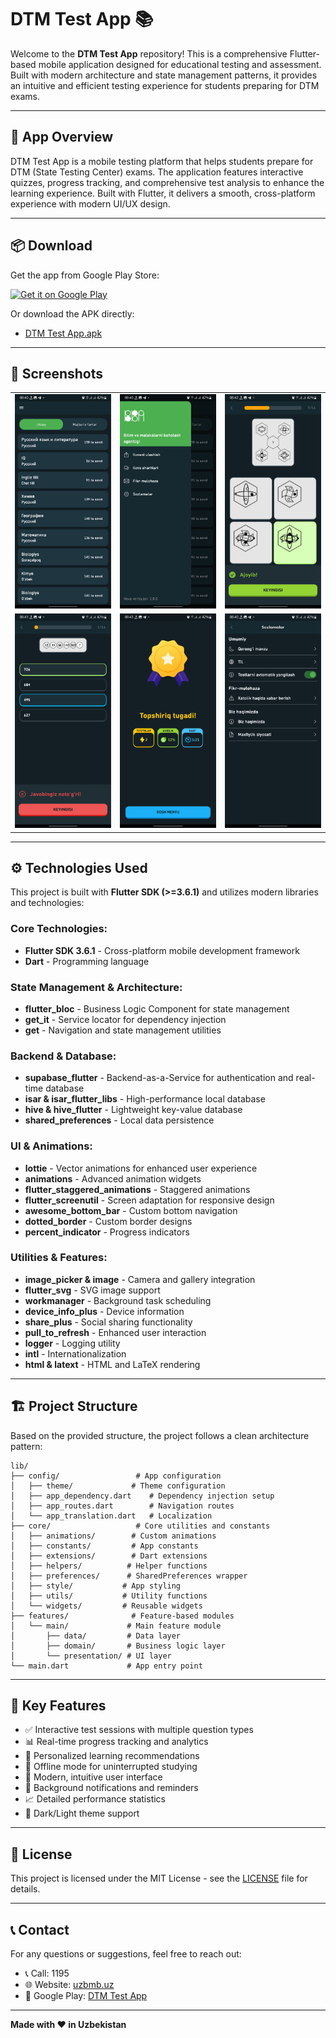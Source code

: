 # DTM Test App 📚

Welcome to the **DTM Test App** repository! This is a comprehensive Flutter-based mobile application designed for educational testing and assessment. Built with modern architecture and state management patterns, it provides an intuitive and efficient testing experience for students preparing for DTM exams.

---

## 📱 **App Overview**

DTM Test App is a mobile testing platform that helps students prepare for DTM (State Testing Center) exams. The application features interactive quizzes, progress tracking, and comprehensive test analysis to enhance the learning experience. Built with Flutter, it delivers a smooth, cross-platform experience with modern UI/UX design.

---

## 📦 **Download**

Get the app from Google Play Store:

[![Get it on Google Play](https://play.google.com/intl/en_us/badges/static/images/badges/en_badge_web_generic.png)](https://play.google.com/store/apps/details?id=uz.dtm.dtm_test_app)

Or download the APK directly:
- [DTM Test App.apk](./DTM%20Test%20App.apk)

---

## 📸 **Screenshots**

<table>
  <tr>
    <td><img src="images/home.jpg" alt="Home Screen" width="200"/></td>
    <td><img src="images/sidebar.jpg" alt="Navigation Sidebar" width="200"/></td>
    <td><img src="images/test_true.jpg" alt="Correct Answer" width="200"/></td>
  </tr>
  <tr>
    <td><img src="images/test_wrong.jpg" alt="Wrong Answer" width="200"/></td>
    <td><img src="images/test_finish.jpg" alt="Test Complete" width="200"/></td>
    <td><img src="images/settings.jpg" alt="Settings Screen" width="200"/></td>
  </tr>
</table>

---

## ⚙️ **Technologies Used**

This project is built with **Flutter SDK (>=3.6.1)** and utilizes modern libraries and technologies:

### Core Technologies:
- **Flutter SDK 3.6.1** - Cross-platform mobile development framework
- **Dart** - Programming language

### State Management & Architecture:
- **flutter_bloc** - Business Logic Component for state management
- **get_it** - Service locator for dependency injection
- **get** - Navigation and state management utilities

### Backend & Database:
- **supabase_flutter** - Backend-as-a-Service for authentication and real-time database
- **isar & isar_flutter_libs** - High-performance local database
- **hive & hive_flutter** - Lightweight key-value database
- **shared_preferences** - Local data persistence

### UI & Animations:
- **lottie** - Vector animations for enhanced user experience
- **animations** - Advanced animation widgets
- **flutter_staggered_animations** - Staggered animations
- **flutter_screenutil** - Screen adaptation for responsive design
- **awesome_bottom_bar** - Custom bottom navigation
- **dotted_border** - Custom border designs
- **percent_indicator** - Progress indicators

### Utilities & Features:
- **image_picker & image** - Camera and gallery integration
- **flutter_svg** - SVG image support
- **workmanager** - Background task scheduling
- **device_info_plus** - Device information
- **share_plus** - Social sharing functionality
- **pull_to_refresh** - Enhanced user interaction
- **logger** - Logging utility
- **intl** - Internationalization
- **html & latext** - HTML and LaTeX rendering

---

## 🏗️ **Project Structure**

Based on the provided structure, the project follows a clean architecture pattern:

```
lib/
├── config/                 # App configuration
│   ├── theme/             # Theme configuration
│   ├── app_dependency.dart    # Dependency injection setup
│   ├── app_routes.dart        # Navigation routes
│   └── app_translation.dart   # Localization
├── core/                   # Core utilities and constants
│   ├── animations/        # Custom animations
│   ├── constants/         # App constants
│   ├── extensions/        # Dart extensions
│   ├── helpers/          # Helper functions
│   ├── preferences/      # SharedPreferences wrapper
│   ├── style/           # App styling
│   ├── utils/           # Utility functions
│   └── widgets/         # Reusable widgets
├── features/              # Feature-based modules
│   └── main/             # Main feature module
│       ├── data/         # Data layer
│       ├── domain/       # Business logic layer
│       └── presentation/ # UI layer
└── main.dart             # App entry point
```

---

## 🚀 **Key Features**

- ✅ Interactive test sessions with multiple question types
- 📊 Real-time progress tracking and analytics
- 🎯 Personalized learning recommendations
- 📱 Offline mode for uninterrupted studying
- 🎨 Modern, intuitive user interface
- 🔔 Background notifications and reminders
- 📈 Detailed performance statistics
- 🌙 Dark/Light theme support

---

## 📄 **License**

This project is licensed under the MIT License - see the [LICENSE](LICENSE) file for details.

---

## 📞 **Contact**

For any questions or suggestions, feel free to reach out:

- 📞 Call: 1195
- 🌐 Website: [uzbmb.uz](https://uzbmb.uz/)
- 📱 Google Play: [DTM Test App](https://play.google.com/store/apps/details?id=uz.dtm.dtm_test_app)

---

**Made with ❤️ in Uzbekistan**
